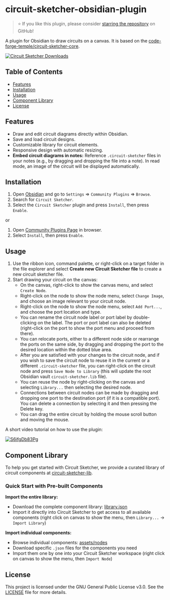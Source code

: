 # circuit-sketcher-obsidian-plugin

> ⭐️ If you like this plugin, please consider [starring the repository](https://github.com/code-forge-temple/circuit-sketcher-obsidian-plugin) on GitHub!

A plugin for Obsidian to draw circuits on a canvas. It is based on the [code-forge-temple/circuit-sketcher-core](https://github.com/code-forge-temple/circuit-sketcher-core).

[![Circuit Sketcher Downloads](https://img.shields.io/badge/dynamic/json?url=https%3A%2F%2Fraw.githubusercontent.com%2Fobsidianmd%2Fobsidian-releases%2FHEAD%2Fcommunity-plugin-stats.json&query=%24.%5B%22circuit-sketcher%22%5D.downloads&style=for-the-badge&label=Circuit%20Sketcher%20Downloads)](https://www.obsidianstats.com/plugins/circuit-sketcher)


## Table of Contents

- [Features](#features)
- [Installation](#installation)
- [Usage](#usage)
- [Component Library](#component-library)
- [License](#license)

## Features

- Draw and edit circuit diagrams directly within Obsidian.
- Save and load circuit designs.
- Customizable library for circuit elements.
- Responsive design with automatic resizing.
- **Embed circuit diagrams in notes:** Reference `.circuit-sketcher` files in your notes (e.g., by dragging and dropping the file into a note). In read mode, an image of the circuit will be displayed automatically.

## Installation

1. Open [Obsidian](https://obsidian.md) and go to `Settings` ⇒ `Community Plugins` ⇒ `Browse`.
2. Search for `Circuit Sketcher`.
3. Select the `Circuit Sketcher` plugin and press `Install`, then press `Enable`.

or

1. Open [Community Plugins Page](https://obsidian.md/plugins?id=circuit-sketcher) in browser.
2. Select `Install`, then press `Enable`.

## Usage

1. Use the ribbon icon, command palette, or right-click on a target folder in the file explorer and select **Create new Circuit Sketcher file** to create a new circuit sketcher file.
2. Start drawing your circuit on the canvas:
    - On the canvas, right-click to show the canvas menu, and select `Create Node`.
    - Right-click on the node to show the node menu, select `Change Image`, and choose an image relevant to your circuit node.
    - Right-click on the node to show the node menu, select `Add Port...`, and choose the port location and type.
    - You can rename the circuit node label or port label by double-clicking on the label. The port or port label can also be deleted (right-click on the port to show the port menu and proceed from there).
    - You can relocate ports, either to a different node side or rearrange the ports on the same side, by dragging and dropping the port to the desired location within the dotted blue area.
    - After you are satisfied with your changes to the circuit node, and if you wish to save the circuit node to reuse it in the current or a different `.circuit-sketcher` file, you can right-click on the circuit node and press `Save Node to Library` (this will update the root Obsidian vault `circuit-sketcher.lib` file).
    - You can reuse the node by right-clicking on the canvas and selecting `Library...` then selecting the desired node.
    - Connections between circuit nodes can be made by dragging and dropping one port to the destination port (if it is a compatible port). You can delete a connection by selecting it and then pressing the Delete key.
    - You can drag the entire circuit by holding the mouse scroll button and moving the mouse.

A short video tutorial on how to use the plugin:

[![S6ifgDb83Pg](https://img.youtube.com/vi/S6ifgDb83Pg/0.jpg)](https://www.youtube.com/watch?v=S6ifgDb83Pg)

## Component Library

To help you get started with Circuit Sketcher, we provide a curated library of circuit components at [circuit-sketcher-lib](https://github.com/code-forge-temple/circuit-sketcher-lib).

### Quick Start with Pre-built Components

**Import the entire library:**
- Download the complete component library: [library.json](https://github.com/code-forge-temple/circuit-sketcher-lib/blob/main/assets/lib/library.json)
- Import it directly into Circuit Sketcher to get access to all available components (right click on canvas to show the menu, then `Library...` -> `Import Library`)

**Import individual components:**
- Browse individual components: [assets/nodes](https://github.com/code-forge-temple/circuit-sketcher-lib/tree/main/assets/nodes)
- Download specific `.json` files for the components you need
- Import them one by one into your Circuit Sketcher workspace (right click on canvas to show the menu, then `Import Node`)

## License
This project is licensed under the GNU General Public License v3.0. See the [LICENSE](LICENSE) file for more details.

